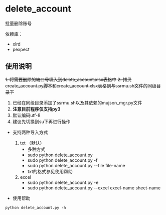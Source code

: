 # delete_account

批量删除账号

依赖库：

- xlrd
- pexpect

## 使用说明

~~1. 将需要删除的端口号填入到delete_account.xlsx表格中~~
~~2. 拷贝create_account.py脚本和create_account.xlsx表格到与ssrmu.sh文件的同级目录下~~
1. 已经在同级目录添加了ssrmu.sh以及其依赖的mujson_mgr.py文件
2. **注意目前程序仅支持py3**
3. 默认编码utf-8
4. 建议先切换到su下再进行操作

* 支持两种导入方式
    1. txt （默认）
        * 多种方式
        * sudo python delete_account.py
        * sudo python delete_account.py -f
        * sudo python delete_account.py --file file-name
        * txt的格式参见使用帮助
    2. excel
        * sudo python delete_account.py -e
        * sudo python delete_account.py --excel excel-name sheet-name

* 使用帮助
```
python delete_account.py -h
```


